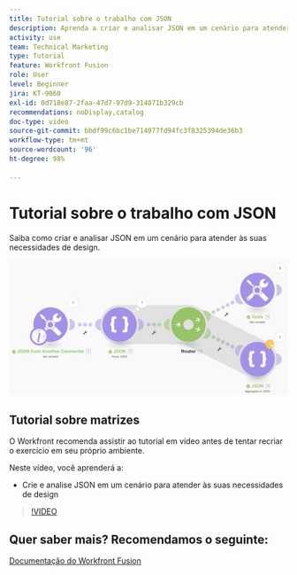 ```yaml
---
title: Tutorial sobre o trabalho com JSON
description: Aprenda a criar e analisar JSON em um cenário para atender às suas necessidades de design no  [!DNL Adobe Workfront Fusion].
activity: use
team: Technical Marketing
type: Tutorial
feature: Workfront Fusion
role: User
level: Beginner
jira: KT-9060
exl-id: 0d718e87-2faa-47d7-97d9-314071b329cb
recommendations: noDisplay,catalog
doc-type: video
source-git-commit: bbdf99c6bc1be714077fd94fc3f8325394de36b3
workflow-type: tm+mt
source-wordcount: '96'
ht-degree: 98%

---
```


# Tutorial sobre o trabalho com JSON

Saiba como criar e analisar JSON em um cenário para atender às suas necessidades de design.

![Imagem de um cenário do Fusion](assets/final-functional-bits-and-bobs-2.png)

## Tutorial sobre matrizes

O Workfront recomenda assistir ao tutorial em vídeo antes de tentar recriar o exercício em seu próprio ambiente.

Neste vídeo, você aprenderá a:

* Crie e analise JSON em um cenário para atender às suas necessidades de design

>[!VIDEO](https://video.tv.adobe.com/v/335301/?quality=12&learn=on&enablevpops=1)



## Quer saber mais? Recomendamos o seguinte:

[Documentação do Workfront Fusion](https://experienceleague.adobe.com/en/docs/workfront-fusion/using/get-started-with-fusion/understand-workfront-fusion/workfront-fusion-overview)

